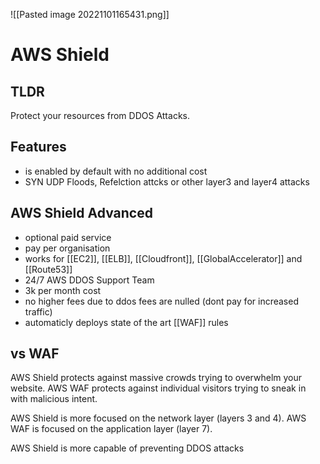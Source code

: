 ![[Pasted image 20221101165431.png]]
# AWS Shield

## TLDR
Protect your resources from DDOS Attacks.



## Features
- is enabled by default with no additional cost
- SYN UDP Floods, Refelction attcks or other layer3 and layer4 attacks

## AWS Shield Advanced 
- optional paid service
- pay per organisation
- works for [[EC2]], [[ELB]], [[Cloudfront]], [[GlobalAccelerator]] and [[Route53]]
- 24/7 AWS DDOS Support Team
- 3k per month cost
- no higher fees due to ddos fees are nulled (dont pay for increased traffic)
- automaticly deploys state of the art [[WAF]] rules

## vs WAF
AWS Shield protects against massive crowds trying to overwhelm your website.
AWS WAF protects against individual visitors trying to sneak in with malicious intent.

AWS Shield is more focused on the network layer (layers 3 and 4).
AWS WAF is focused on the application layer (layer 7).

AWS Shield is more capable of preventing DDOS attacks